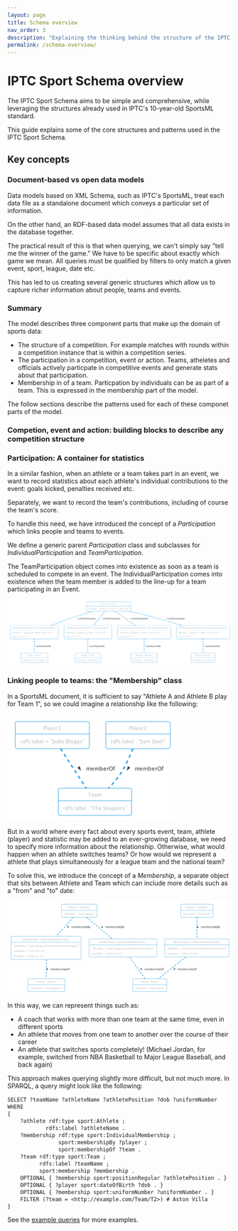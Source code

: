 ```yaml
---
layout: page
title: Schema overview
nav_order: 3
description: "Explaining the thinking behind the structure of the IPTC Sport Schema"
permalink: /schema-overview/
---
```


# IPTC Sport Schema overview

The IPTC Sport Schema aims to be simple and comprehensive, while leveraging the structures already used in IPTC's 10-year-old
SportsML standard.

This guide explains some of the core structures and patterns used in the IPTC Sport Schema. 

## Key concepts

### Document-based vs open data models

Data models based on XML Schema, such as IPTC's SportsML, treat each data file as a standalone document which conveys a particular set of information.

On the other hand, an RDF-based data model assumes that all data exists in the database together.

The practical result of this is that when querying, we can't simply say "tell me the winner of the game." We have to be specific about exactly which game we mean. All queries must be qualified by filters to only match a given event, sport, league, date etc.

This has led to us creating several generic structures which allow us to
capture richer information about people, teams and events.

### Summary

The model describes three component parts that make up the domain of sports data:
* The structure of a competition. For example matches with rounds within a competition instance that is within a competition series.
* The participation in a competition, event or action. Teams, atheletes and officials actively particpate in competitive events and generate stats about that participation.
* Membership in of a team. Particpation by individuals can be as part of a team. This is expressed in the membership part of the model.

The follow sections describe the patterns used for each of these componet parts of the model.


### Competion, event and action: building blocks to describe any competition structure



### Participation: A container for statistics

In a similar fashion, when an athlete or a team takes part in an event, we want
to record statistics about each athlete's individual contributions to the event:
goals kicked, penalties received etc.
 
Separately, we want to record the team's contributions, including of course the team's score.

To handle this need, we have introduced the concept of a *Participation* which links people and teams to events.

We define a generic parent *Participation* class and subclasses for *IndividualParticipation* and *TeamParticipation*.

The TeamParticipation object comes into existence as soon as a team is scheduled to compete in an event. The IndividualParticipation comes into existence when the team member is added to the line-up for a team participating in an Event.

![IPTC Sport Schema athlete and team participation example](diagrams/athlete-team-participation.png)

### Linking people to teams: the "Membership" class

In a SportsML document, it is sufficient to say "Athlete A and
Athlete B play for Team 1", so we could imagine a relationship like the
following:

![Simple athlete to team relationship](diagrams/simple-athlete-team.png)

But in a world where every fact about every sports event, team, athlete (player) and
statistic may be added to an ever-growing database, we need to specify more
information about the relationship. Otherwise, what would happen when an athlete switches teams?
Or how would we represent a athlete that plays simultaneously for a league team and the national team?

To solve this, we introduce the concept of a *Membership*, a separate object
that sits between Athlete and Team which can include more details such as a
"from" and "to" date:

![IPTC Sport Schema athlete to team relationship](diagrams/athlete-membership-team.png)

In this way, we can represent things such as:
* A coach that works with more than one team at the same time, even in different sports
* An athlete that moves from one team to another over the course of their career
* An athlete that switches sports completely! (Michael Jordan, for example, switched from NBA Basketball to Major League Baseball, and back again)

This approach makes querying slightly more difficult, but not much more. In SPARQL, a query might look like the following:

```
SELECT ?teamName ?athleteName ?athletePosition ?dob ?uniformNumber
WHERE
{
    ?athlete rdf:type sport:Athlete ;
            rdfs:label ?athleteName .
    ?membership rdf:type sport:IndividualMembership ;
                sport:membershipBy ?player ;
                sport:membershipOf ?team .
    ?team rdf:type sport:Team ;
          rdfs:label ?teamName ;
          sport:membership ?membership .
    OPTIONAL { ?membership sport:positionRegular ?athletePosition . }
    OPTIONAL { ?player sport:dateOfBirth ?dob . }
    OPTIONAL { ?membership sport:uniformNumber ?uniformNumber . }
    FILTER (?team = <http://example.com/Team/T2>) # Aston Villa
}
```

See the [example queries](../queries/) for more examples.


